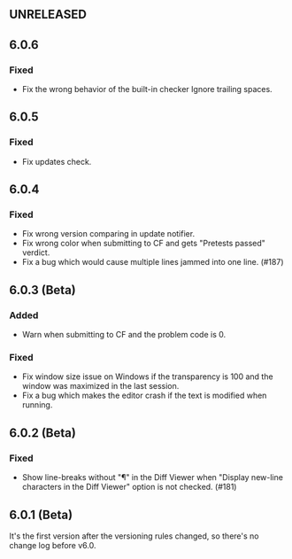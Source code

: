 ## UNRELEASED

## 6.0.6

### Fixed

- Fix the wrong behavior of the built-in checker Ignore trailing spaces.

## 6.0.5

### Fixed

- Fix updates check.

## 6.0.4

### Fixed

- Fix wrong version comparing in update notifier.
- Fix wrong color when submitting to CF and gets "Pretests passed" verdict.
- Fix a bug which would cause multiple lines jammed into one line. (#187)

## 6.0.3 (Beta)

### Added

- Warn when submitting to CF and the problem code is 0.

### Fixed

- Fix window size issue on Windows if the transparency is 100 and the window was maximized in the last session.
- Fix a bug which makes the editor crash if the text is modified when running.

## 6.0.2 (Beta)

### Fixed

- Show line-breaks without "¶" in the Diff Viewer when "Display new-line characters in the Diff Viewer" option is not checked. (#181)

## 6.0.1 (Beta)

It's the first version after the versioning rules changed, so there's no change log before v6.0.
